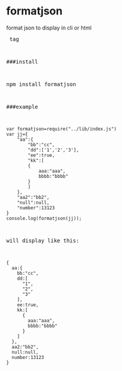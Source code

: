 formatjson
==========

format json to display in cli or html <pre> tag

###install

npm install formatjson


###example

```
var formatjson=require("../lib/index.js")
var jj={
    "aa":{
        "bb":"cc",
        "dd":['1','2','3'],
        "ee":true,
        "kk":[
        {
            aaa:"aaa",
            bbbb:"bbbb"
        }
        ]
    },
    "aa2":"bb2",
    "null":null,
    "number":13123
}
console.log(formatjson(jj));

```

will display like this:

```
{
  aa:{
    bb:"cc",
    dd:[
      "1",
      "2",
      "3"
    ],
    ee:true,
    kk:[
      {
        aaa:"aaa",
        bbbb:"bbbb"
      }
    ]
  },
  aa2:"bb2",
  null:null,
  number:13123
}
```